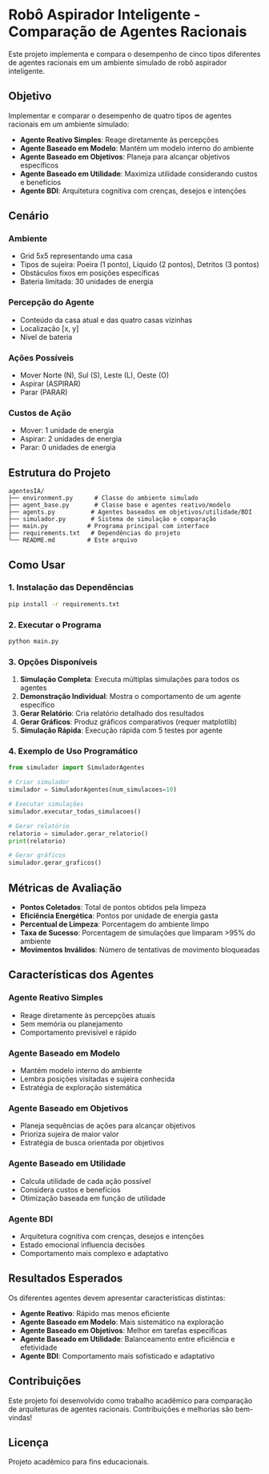 # Robô Aspirador Inteligente - Comparação de Agentes Racionais

Este projeto implementa e compara o desempenho de cinco tipos diferentes de agentes racionais em um ambiente simulado de robô aspirador inteligente.

## Objetivo

Implementar e comparar o desempenho de quatro tipos de agentes racionais em um ambiente simulado:
- **Agente Reativo Simples**: Reage diretamente às percepções
- **Agente Baseado em Modelo**: Mantém um modelo interno do ambiente
- **Agente Baseado em Objetivos**: Planeja para alcançar objetivos específicos
- **Agente Baseado em Utilidade**: Maximiza utilidade considerando custos e benefícios
- **Agente BDI**: Arquitetura cognitiva com crenças, desejos e intenções

## Cenário

### Ambiente
- Grid 5x5 representando uma casa
- Tipos de sujeira: Poeira (1 ponto), Líquido (2 pontos), Detritos (3 pontos)
- Obstáculos fixos em posições específicas
- Bateria limitada: 30 unidades de energia

### Percepção do Agente
- Conteúdo da casa atual e das quatro casas vizinhas
- Localização [x, y]
- Nível de bateria

### Ações Possíveis
- Mover Norte (N), Sul (S), Leste (L), Oeste (O)
- Aspirar (ASPIRAR)
- Parar (PARAR)

### Custos de Ação
- Mover: 1 unidade de energia
- Aspirar: 2 unidades de energia
- Parar: 0 unidades de energia

## Estrutura do Projeto

```
agentesIA/
├── environment.py      # Classe do ambiente simulado
├── agent_base.py       # Classe base e agentes reativo/modelo
├── agents.py          # Agentes baseados em objetivos/utilidade/BDI
├── simulador.py       # Sistema de simulação e comparação
├── main.py           # Programa principal com interface
├── requirements.txt   # Dependências do projeto
└── README.md         # Este arquivo
```

## Como Usar

### 1. Instalação das Dependências

```bash
pip install -r requirements.txt
```

### 2. Executar o Programa

```bash
python main.py
```

### 3. Opções Disponíveis

1. **Simulação Completa**: Executa múltiplas simulações para todos os agentes
2. **Demonstração Individual**: Mostra o comportamento de um agente específico
3. **Gerar Relatório**: Cria relatório detalhado dos resultados
4. **Gerar Gráficos**: Produz gráficos comparativos (requer matplotlib)
5. **Simulação Rápida**: Execução rápida com 5 testes por agente

### 4. Exemplo de Uso Programático

```python
from simulador import SimuladorAgentes

# Criar simulador
simulador = SimuladorAgentes(num_simulacoes=10)

# Executar simulações
simulador.executar_todas_simulacoes()

# Gerar relatório
relatorio = simulador.gerar_relatorio()
print(relatorio)

# Gerar gráficos
simulador.gerar_graficos()
```

## Métricas de Avaliação

- **Pontos Coletados**: Total de pontos obtidos pela limpeza
- **Eficiência Energética**: Pontos por unidade de energia gasta
- **Percentual de Limpeza**: Porcentagem do ambiente limpo
- **Taxa de Sucesso**: Porcentagem de simulações que limparam >95% do ambiente
- **Movimentos Inválidos**: Número de tentativas de movimento bloqueadas

## Características dos Agentes

### Agente Reativo Simples
- Reage diretamente às percepções atuais
- Sem memória ou planejamento
- Comportamento previsível e rápido

### Agente Baseado em Modelo
- Mantém modelo interno do ambiente
- Lembra posições visitadas e sujeira conhecida
- Estratégia de exploração sistemática

### Agente Baseado em Objetivos
- Planeja sequências de ações para alcançar objetivos
- Prioriza sujeira de maior valor
- Estratégia de busca orientada por objetivos

### Agente Baseado em Utilidade
- Calcula utilidade de cada ação possível
- Considera custos e benefícios
- Otimização baseada em função de utilidade

### Agente BDI
- Arquitetura cognitiva com crenças, desejos e intenções
- Estado emocional influencia decisões
- Comportamento mais complexo e adaptativo

## Resultados Esperados

Os diferentes agentes devem apresentar características distintas:

- **Agente Reativo**: Rápido mas menos eficiente
- **Agente Baseado em Modelo**: Mais sistemático na exploração
- **Agente Baseado em Objetivos**: Melhor em tarefas específicas
- **Agente Baseado em Utilidade**: Balanceamento entre eficiência e efetividade
- **Agente BDI**: Comportamento mais sofisticado e adaptativo

## Contribuições

Este projeto foi desenvolvido como trabalho acadêmico para comparação de arquiteturas de agentes racionais. Contribuições e melhorias são bem-vindas!

## Licença

Projeto acadêmico para fins educacionais.